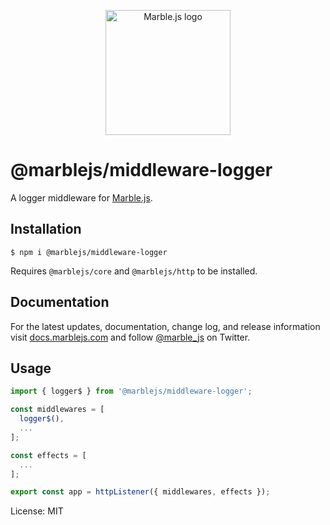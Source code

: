 <p align="center">
  <a href="https://marblejs.com">
    <img src="https://github.com/marblejs/marble/blob/master/assets/img/logo.png?raw=true" width="200" alt="Marble.js logo"/>
  </a>
</p>

# @marblejs/middleware-logger

A logger middleware for [Marble.js](https://github.com/marblejs/marble).

## Installation

```
$ npm i @marblejs/middleware-logger
```
Requires `@marblejs/core` and `@marblejs/http` to be installed.

## Documentation

For the latest updates, documentation, change log, and release information visit [docs.marblejs.com](https://docs.marblejs.com) and follow [@marble_js](https://twitter.com/marble_js) on Twitter.

## Usage

```typescript
import { logger$ } from '@marblejs/middleware-logger';

const middlewares = [
  logger$(),
  ...
];

const effects = [
  ...
];

export const app = httpListener({ middlewares, effects });
```
License: MIT
